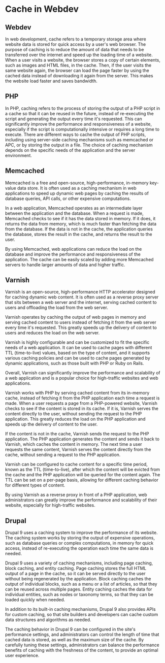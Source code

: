 # Cache in Webdev

## Webdev

In web development, cache refers to a temporary storage area where website data is stored for quick access by a user's web browser. The purpose of caching is to reduce the amount of data that needs to be transferred over the internet and speed up the loading time of a website. When a user visits a website, the browser stores a copy of certain elements, such as images and HTML files, in the cache. Then, if the user visits the same website again, the browser can load the page faster by using the cached data instead of downloading it again from the server. This makes the website load faster and saves bandwidth.

## PHP

In PHP, caching refers to the process of storing the output of a PHP script in a cache so that it can be reused in the future, instead of re-executing the script and generating the output every time it's requested. This can significantly improve the performance and responsiveness of a website, especially if the script is computationally intensive or requires a long time to execute. There are different ways to cache the output of PHP scripts, including using server-side caching mechanisms such as memcached or APC, or by storing the output in a file. The choice of caching mechanism depends on the specific needs of the application and the server environment.

## Memcached

Memcached is a free and open-source, high-performance, in-memory key-value data store. It is often used as a caching mechanism in web applications to speed up dynamic web pages by caching the results of database queries, API calls, or other expensive computations.

In a web application, Memcached operates as an intermediate layer between the application and the database. When a request is made, Memcached checks to see if it has the data stored in memory. If it does, it returns the data from memory, which is much faster than fetching the data from the database. If the data is not in the cache, the application queries the database, stores the result in the cache, and returns the result to the user.

By using Memcached, web applications can reduce the load on the database and improve the performance and responsiveness of the application. The cache can be easily scaled by adding more Memcached servers to handle larger amounts of data and higher traffic.


## Varnish

Varnish is an open-source, high-performance HTTP accelerator designed for caching dynamic web content. It is often used as a reverse proxy server that sits between a web server and the internet, serving cached content to users and offloading the load from the web server.

Varnish operates by caching the output of web pages in memory and serving cached content to users instead of fetching it from the web server every time it's requested. This greatly speeds up the delivery of content to users and reduces the load on the web server.

Varnish is highly configurable and can be customized to fit the specific needs of a web application. It can be used to cache pages with different TTL (time-to-live) values, based on the type of content, and it supports various caching policies and can be used to cache pages generated by dynamic applications, such as those built with PHP or Ruby on Rails.

Overall, Varnish can significantly improve the performance and scalability of a web application and is a popular choice for high-traffic websites and web applications.

Varnish works with PHP by serving cached content from its in-memory cache, instead of fetching it from the PHP application each time a request is made. When a user requests a page from a PHP-powered website, Varnish checks to see if the content is stored in its cache. If it is, Varnish serves the content directly to the user, without sending the request to the PHP application. This greatly reduces the load on the PHP application and speeds up the delivery of content to the user.

If the content is not in the cache, Varnish sends the request to the PHP application. The PHP application generates the content and sends it back to Varnish, which caches the content in memory. The next time a user requests the same content, Varnish serves the content directly from the cache, without sending a request to the PHP application.

Varnish can be configured to cache content for a specific time period, known as the TTL (time-to-live), after which the content will be evicted from the cache and the PHP application will be queried for the content again. The TTL can be set on a per-page basis, allowing for different caching behavior for different types of content.

By using Varnish as a reverse proxy in front of a PHP application, web administrators can greatly improve the performance and scalability of their website, especially for high-traffic websites.


## Drupal

Drupal 9 uses a caching system to improve the performance of its website. The caching system works by storing the output of expensive operations, such as database queries or complex computations, in memory for quick access, instead of re-executing the operation each time the same data is needed.

Drupal 9 uses a variety of caching mechanisms, including page caching, block caching, and entity caching. Page caching stores the full HTML output of a page in the cache, so it can be served directly to the user without being regenerated by the application. Block caching caches the output of individual blocks, such as a menu or a list of articles, so that they can be reused across multiple pages. Entity caching caches the data for individual entities, such as nodes or taxonomy terms, so that they can be loaded quickly when needed.

In addition to its built-in caching mechanisms, Drupal 9 also provides APIs for custom caching, so that site builders and developers can cache custom data structures and algorithms as needed.

The caching behavior in Drupal 9 can be configured in the site's performance settings, and administrators can control the length of time that cached data is stored, as well as the maximum size of the cache. By carefully tuning these settings, administrators can balance the performance benefits of caching with the freshness of the content, to provide an optimal user experience.